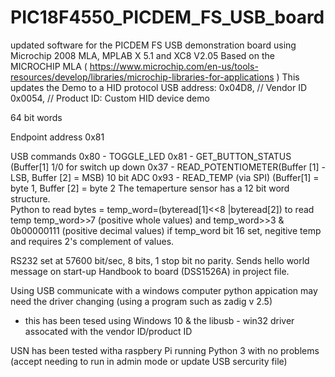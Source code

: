 # PIC18F4550_PICDEM_FS_USB_board
updated software for the PICDEM FS USB demonstration board using Microchip 2008 MLA, MPLAB X 5.1 and XC8 V2.05
Based on the MICROCHIP MLA ( https://www.microchip.com/en-us/tools-resources/develop/libraries/microchip-libraries-for-applications )
This updates the Demo to a HID protocol 
USB address:
    0x04D8,                 // Vendor ID
    0x0054,                 // Product ID: Custom HID device demo
    
 64 bit words 
 
 Endpoint address 0x81
 
 USB commands   0x80  - TOGGLE_LED
                0x81 -  GET_BUTTON_STATUS (Buffer[1] 1/0 for switch up down
                0x37 -  READ_POTENTIOMETER(Buffer [1] - LSB, Buffer [2] = MSB) 10 bit ADC
                0x93 -  READ_TEMP (via SPI) (Buffer[1] = byte 1, Buffer [2] = byte 2 
 The temaperture sensor has a 12 bit word structure.                
 Python to read bytes =    temp_word=(byteread[1]<<8 |byteread[2])
           to read temp    temp_word>>7  (positive whole values)
           and             temp_word>>3 & 0b00000111 (positive decimal values)
 if temp_word bit 16 set, negitive temp and requires 2's complement of values.
 
 RS232 set at 57600 bit/sec, 8 bits, 1 stop bit no parity. Sends hello world message on start-up 
 Handbook to board (DSS1526A) in project file. 
 
 Using USB communicate with a windows computer python appication may need the driver changing (using a program such as zadig v 2.5) 
 - this has been tesed using Windows 10 & the libusb - win32 driver assocated with the vendor ID/product ID

USN has been tested witha raspbery Pi running Python 3 with no problems (accept needing to run in admin mode or update USB sercurity file) 

